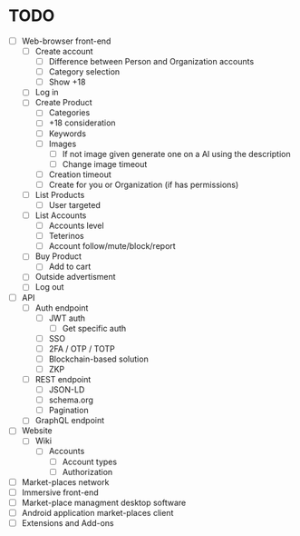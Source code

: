 # TODO

* [ ] Web-browser front-end
	* [ ] Create account
		* [ ] Difference between Person and Organization accounts
		* [ ] Category selection
		* [ ] Show +18
	* [ ] Log in
	* [ ] Create Product
		* [ ] Categories
		* [ ] +18 consideration
		* [ ] Keywords
		* [ ] Images
			* [ ] If not image given generate one on a AI using the description
			* [ ] Change image timeout
		* [ ] Creation timeout
		* [ ] Create for you or Organization (if has permissions)
	* [ ] List Products
		* [ ] User targeted
	* [ ] List Accounts
		* [ ] Accounts level
		* [ ] Teterinos
		* [ ] Account follow/mute/block/report
	* [ ] Buy Product
		* [ ] Add to cart
	* [ ] Outside advertisment
	* [ ] Log out
* [ ] API
	* [ ] Auth endpoint
		* [ ] JWT auth
			* [ ] Get specific auth
		* [ ] SSO
		* [ ] 2FA / OTP / TOTP
		* [ ] Blockchain-based solution
		* [ ] ZKP
	* [ ] REST endpoint
		* [ ] JSON-LD
		* [ ] schema.org
		* [ ] Pagination
	* [ ] GraphQL endpoint
* [ ] Website
	* [ ] Wiki
		* [ ] Accounts
			* [ ] Account types
			* [ ] Authorization
* [ ] Market-places network
* [ ] Immersive front-end
* [ ] Market-place managment desktop software
* [ ] Android application market-places client
* [ ] Extensions and Add-ons
